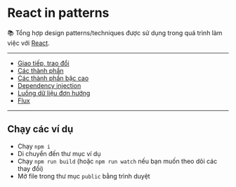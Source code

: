 # React in patterns

:books: Tổng hợp design patterns/techniques được sử dụng trong quá trình làm việc với [React](https://facebook.github.io/react/).

---

* [Giao tiếp, trao đổi](./patterns/communication/)
* [Các thành phần](./patterns/composition/)
* [Các thành phần bậc cao](./patterns/higher-order-components/)
* [Dependency injection](./patterns/dependency-injection)
* [Luồng dữ liệu đơn hướng](./patterns/one-direction-data-flow)
* [Flux](./patterns/flux)

---

## Chạy các ví dụ

* Chạy `npm i`
* Di chuyển đến thư mục ví dụ
* Chạy `npm run build` (hoặc `npm run watch` nếu bạn muốn theo dõi các thay đổi)
* Mở file trong thư mục `public` bằng trình duyệt
